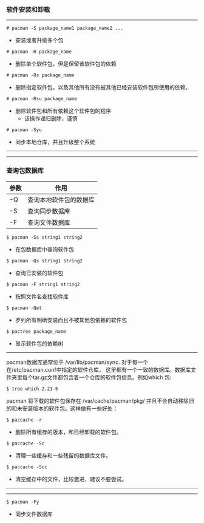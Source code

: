 ### 软件安装和卸载
----
```shell
# pacman -S package_name1 package_name2 ...
```
- 安装或者升级多个包

```shell
# pacman -R package_name
```
- 删除单个软件包，但是保留该软件包的依赖

```shell
# pacman -Rs package_name
```
- 删除指定软件包，以及其他所有没有被其他已经安装软件包所使用的依赖。

```shell
# pacman -Rsu package_name
```
- 删除软件包和所有依赖这个软件包的程序 
	- 该操作递归删除，谨慎
```shell
# pacman -Syu
```
- 同步本地仓库，并且升级整个系统

---
---
### 查询包数据库
| 参数 | 作用 |
|    -  |  -    |
|  -Q   |  查询本地软件包的数据库 |
|  -S   |  查询同步数据库    |
|  -F   |  查询文件数据库   |

```shell
$ pacman -Ss string1 string2
```
- 在包数据库中查询软件包

```shell
$ pacman -Qs string1 string2
```
- 查询已安装的软件包

```shell
$ pacman -F string1 string2
```
- 按照文件名查找软件库

```shell
$ pacman -Qet
```
- 罗列所有明确安装而且不被其他包依赖的软件包

```shell
$ pactree package_name
```
- 显示软件包的依赖树
----
pacman数据库通常位于 /var/lib/pacman/sync. 对于每一个在/etc/pacman.conf中指定的软件仓库， 这里都有一个一致的数据库。数据库文件夹里每个tar.gz文件都包含着一个仓库的软件包信息。例如which 包:
```shell
$ tree which-2.21-5
```

pacman 将下载的软件包保存在 /var/cache/pacman/pkg/ 并且不会自动移除旧的和未安装版本的软件包。这样做有一些好处：

```shell
$ paccache -r
```
- 删除所有缓存的版本，和已经卸载的软件包。

```shell
$ paccache -Sc
```
- 清理一些缓存和一些残留的数据库文件。

```shell
$ paccache -Scc
```
- 清空缓存中的文件，比较激进，建议不要尝试。

---
---
```shell
$ pacman -Fy
```
- 同步文件数据库

